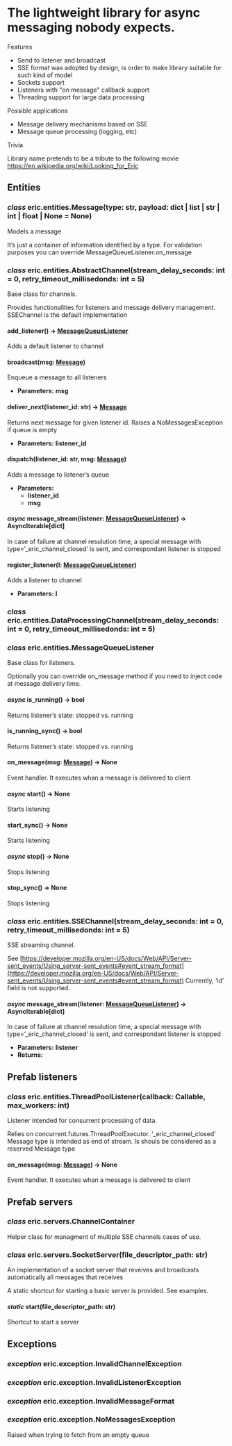 # The lightweight library for async messaging nobody expects. 

Features

* Send to listener and broadcast
* SSE format was adopted by design, is order to make library suitable for such kind of model
* Sockets support
* Listeners with "on message" callback support
* Threading support for large data processing

Possible applications

* Message delivery mechanisms based on SSE
* Message queue processing (logging, etc)

Trivia

Library name pretends to be a tribute to the following movie https://en.wikipedia.org/wiki/Looking_for_Eric

## Entities
<a name="eric.entities.Message"></a>
### *class* eric.entities.Message(type: str, payload: dict | list | str | int | float | None = None)
Models a message

It’s just a container of information identified by a type.
For validation purposes you can override MessageQueueListener.on_message

### *class* eric.entities.AbstractChannel(stream_delay_seconds: int = 0, retry_timeout_millisedonds: int = 5)

Base class for channels.

Provides functionalities for listeners and message delivery management.
SSEChannel is the default implementation

#### add_listener() → [MessageQueueListener](#eric.entities.MessageQueueListener)

Adds a default listener to channel

#### broadcast(msg: [Message](#eric.entities.Message))

Enqueue a message to all listeners

* **Parameters:**
  **msg**

#### deliver_next(listener_id: str) → [Message](#eric.entities.Message)

Returns next message for given listener id.
Raises a NoMessagesException if queue is empty

* **Parameters:**
  **listener_id**

#### dispatch(listener_id: str, msg: [Message](#eric.entities.Message))

Adds a message to listener’s queue

* **Parameters:**
  * **listener_id**
  * **msg**

#### *async* message_stream(listener: [MessageQueueListener](#eric.entities.MessageQueueListener)) → AsyncIterable[dict]

In case of failure at channel resulution time, a special message with type=’_eric_channel_closed’ is sent, and
correspondant listener is stopped

#### register_listener(l: [MessageQueueListener](#eric.entities.MessageQueueListener))

Adds a listener to channel

* **Parameters:**
  **l**

### *class* eric.entities.DataProcessingChannel(stream_delay_seconds: int = 0, retry_timeout_millisedonds: int = 5)

### *class* <a name="eric.entities.MessageQueueListener">eric.entities.MessageQueueListener</a>

Base class for listeners.

Optionally you can override on_message method if you need to inject code at message delivery time.

#### *async* is_running() → bool

Returns listener’s state: stopped vs. running

#### is_running_sync() → bool

Returns listener’s state: stopped vs. running

#### on_message(msg: [Message](#eric.entities.Message)) → None

Event handler. It executes whan a message is delivered to client

#### *async* start() → None

Starts listening

#### start_sync() → None

Starts listening

#### *async* stop() → None

Stops listening

#### stop_sync() → None

Stops listening

### *class* eric.entities.SSEChannel(stream_delay_seconds: int = 0, retry_timeout_millisedonds: int = 5)

SSE streaming channel.

See [https://developer.mozilla.org/en-US/docs/Web/API/Server-sent_events/Using_server-sent_events#event_stream_format](https://developer.mozilla.org/en-US/docs/Web/API/Server-sent_events/Using_server-sent_events#event_stream_format)
Currently, ‘id’ field is not supported.

#### *async* message_stream(listener: [MessageQueueListener](#eric.entities.MessageQueueListener)) → AsyncIterable[dict]
In case of failure at channel resulution time, a special message with type=’_eric_channel_closed’ is sent, and
correspondant listener is stopped

* **Parameters:**
  **listener**
* **Returns:**

## Prefab listeners
### *class* eric.entities.ThreadPoolListener(callback: Callable, max_workers: int)

Listener intended for consurrent processing of data.

Relies on concurrent.futures.ThreadPoolExecutor.
‘_eric_channel_closed’ Message type is intended as end of stream. Is shouls be considered as a reserved Message type

#### on_message(msg: [Message](#id0)) → None

Event handler. It executes whan a message is delivered to client

## Prefab servers

### *class* eric.servers.ChannelContainer

Helper class for managment of multiple SSE channels cases of use.

### *class* eric.servers.SocketServer(file_descriptor_path: str)

An implementation of a socket server that reveives and broadcasts automatically all messages that receives

A static shortcut for starting a basic server is provided. See examples.

#### *static* start(file_descriptor_path: str)

Shortcut to start a server

## Exceptions

### *exception* eric.exception.InvalidChannelException

### *exception* eric.exception.InvalidListenerException

### *exception* eric.exception.InvalidMessageFormat

### *exception* eric.exception.NoMessagesException

Raised when trying to fetch from an empty queue
